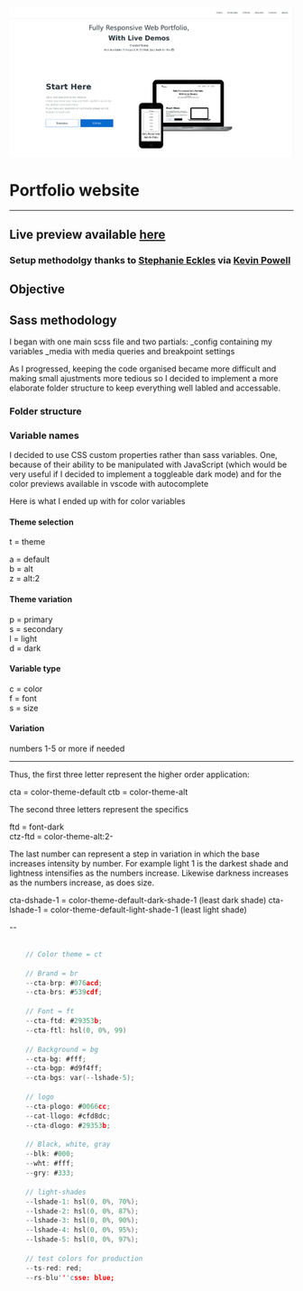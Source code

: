 ![Sonatic site](screenshot.png)

# Portfolio website

---

## Live preview available [here](http://sonatic.dev)

### Setup methodolgy thanks to [Stephanie Eckles](https://thinkdobecreate.com/articles/minimum-static-site-sass-setup) via [Kevin Powell](https://www.kevinpowell.co)

## Objective

## Sass methodology

I began with one main scss file and two partials:
\_config containing my variables
\_media with media queries and breakpoint settings

As I progressed, keeping the code organised became more difficult and making small ajustments more tedious so I decided to implement a more elaborate folder structure to keep everything well labled and accessable.

### Folder structure

### Variable names

I decided to use CSS custom properties rather than sass variables. One, because of their ability to be manipulated with JavaScript (which would be very useful if I decided to implement a toggleable dark mode) and for the color previews available in vscode with autocomplete

Here is what I ended up with for color variables

#### Theme selection

t = theme

a = default  
b = alt  
z = alt:2

#### Theme variation

p = primary  
s = secondary  
l = light  
d = dark

#### Variable type

c = color  
f = font  
s = size

#### Variation

numbers 1-5 or more if needed

---

Thus, the first three letter represent the higher order application:

cta = color-theme-default
ctb = color-theme-alt

The second three letters represent the specifics

ftd = font-dark  
ctz-ftd = color-theme-alt:2-

The last number can represent a step in variation in which the base increases intensity by number. For example light 1 is the darkest shade and lightness intensifies as the numbers increase. Likewise darkness increases as the numbers increase, as does size.

cta-dshade-1 = color-theme-default-dark-shade-1 (least dark shade)
cta-lshade-1 = color-theme-default-light-shade-1 (least light shade)

--

```c

    // Color theme = ct

    // Brand = br
    --cta-brp: #076acd;
    --cta-brs: #539cdf;

    // Font = ft
    --cta-ftd: #29353b;
    --cta-ftl: hsl(0, 0%, 99)

    // Background = bg
    --cta-bg: #fff;
    --cta-bgp: #d9f4ff;
    --cta-bgs: var(--lshade-5);

    // logo
    --cta-plogo: #0066cc;
    --cat-llogo: #cfd8dc;
    --cta-dlogo: #29353b;

    // Black, white, gray
    --blk: #000;
    --wht: #fff;
    --gry: #333;

    // light-shades
    --lshade-1: hsl(0, 0%, 70%);
    --lshade-2: hsl(0, 0%, 87%);
    --lshade-3: hsl(0, 0%, 90%);
    --lshade-4: hsl(0, 0%, 95%);
    --lshade-5: hsl(0, 0%, 97%);

    // test colors for production
    --ts-red: red;
    --rs-blu'''csse: blue;
```
